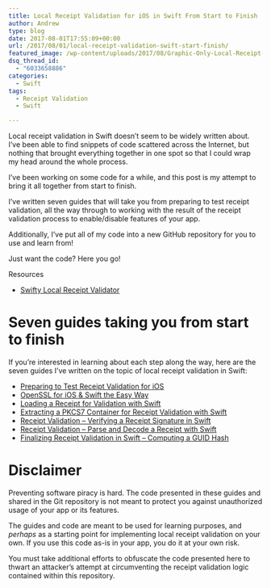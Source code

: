 ```yaml
---
title: Local Receipt Validation for iOS in Swift From Start to Finish
author: Andrew
type: blog
date: 2017-08-01T17:55:09+00:00
url: /2017/08/01/local-receipt-validation-swift-start-finish/
featured_image: /wp-content/uploads/2017/08/Graphic-Only-Local-Receipt-Validation-for-iOS-in-Swift-From-Start-to-Finish.png
dsq_thread_id:
  - "6033658886"
categories:
  - Swift
tags:
  - Receipt Validation
  - Swift

---
```

Local receipt validation in Swift doesn&#8217;t seem to be widely written about. I&#8217;ve been able to find snippets of code scattered across the Internet, but nothing that brought everything together in one spot so that I could wrap my head around the whole process.

I&#8217;ve been working on some code for a while, and this post is my attempt to bring it all together from start to finish.

I&#8217;ve written seven guides that will take you from preparing to test receipt validation, all the way through to working with the result of the receipt validation process to enable/disable features of your app.

Additionally, I&#8217;ve put all of my code into a new GitHub repository for you to use and learn from!

Just want the code? Here you go!

<div class="resources">
  <div class="resources-header">
    Resources
  </div>
  
  <ul class="resources-content">
    <li>
      <i class="fa fa-github fa-lg"></i> <a href="https://github.com/andrewcbancroft/SwiftyLocalReceiptValidator">Swifty Local Receipt Validator</a>
    </li>
  </ul>
</div>

# Seven guides taking you from start to finish

If you&#8217;re interested in learning about each step along the way, here are the seven guides I&#8217;ve written on the topic of local receipt validation in Swift:

  * [Preparing to Test Receipt Validation for iOS][1]
  * [OpenSSL for iOS & Swift the Easy Way][2]
  * [Loading a Receipt for Validation with Swift][3]
  * [Extracting a PKCS7 Container for Receipt Validation with Swift][4]
  * [Receipt Validation – Verifying a Receipt Signature in Swift][5]
  * [Receipt Validation – Parse and Decode a Receipt with Swift][6]
  * [Finalizing Receipt Validation in Swift – Computing a GUID Hash][7]

# Disclaimer

Preventing software piracy is hard. The code presented in these guides and shared in the Git repository is not meant to protect you against unauthorized usage of your app or its features.

The guides and code are meant to be used for learning purposes, and _perhaps_ as a starting point for implementing local receipt validation on your own. If you use this code as-is in your app, you do it at your own risk.

You must take additional efforts to obfuscate the code presented here to thwart an attacker&#8217;s attempt at circumventing the receipt validation logic contained within this repository.

 [1]: https://www.andrewcbancroft.com/2015/10/05/preparing-to-test-receipt-validation-for-ios/#build-run-on-device
 [2]: https://www.andrewcbancroft.com/2015/09/21/openssl-for-ios-swift-the-easy-way/
 [3]: https://www.andrewcbancroft.com/2015/10/13/loading-a-receipt-for-validation-with-swift/
 [4]: https://www.andrewcbancroft.com/2016/06/09/extracting-a-pkcs7-container-for-receipt-validation-with-swift/
 [5]: https://www.andrewcbancroft.com/2017/07/16/receipt-validation-verifying-a-receipt-signature-in-swift/
 [6]: https://www.andrewcbancroft.com/2017/07/27/receipt-validation-parsing-a-receipt-with-swift/
 [7]: https://www.andrewcbancroft.com/2017/07/31/finalizing-receipt-validation-in-swift-computing-a-guid-hash/